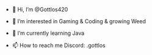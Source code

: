 - 👋 Hi, I’m @Gottlos420
- 👀 I’m interested in Gaming & Coding & growing Weed
- 🌱 I’m currently learning Java

- 📫 How to reach me Discord: .gottlos

